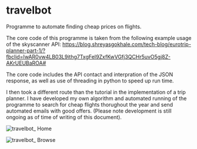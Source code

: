 # travelbot
Programme to automate finding cheap prices on flights.

The core code of this programme is taken from the following example usage of the skyscanner API: https://blog.shreyasgokhale.com/tech-blog/eurotrip-planner-part-1/?fbclid=IwAR0vw4LB03L9ithg7TxgFeI9ZxfKwVGfj3QCHr5uvO5gj8Z-AKrUEUBaROA#

The core code includes the API contact and interpration of the JSON response, as well as use of threading in python to speed up run time. 

I then took a different route than the tutorial in the implementation of a trip planner. I have developed my own algorithm and automated running of the programme to search for cheap flights thorughout the year and send automated emails with good offers. (Please note development is still ongoing as of time of writing of this document).

![travelbot_ Home](https://user-images.githubusercontent.com/65253959/160440743-27c71312-8e33-4b73-8621-310758244b47.jpg)

![travelbot_ Browse](https://user-images.githubusercontent.com/65253959/160440264-7ba7ea7e-8bd5-4802-babd-06525260b972.jpeg)
